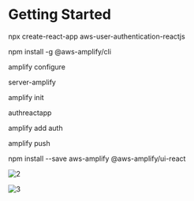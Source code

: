 # Getting Started

npx create-react-app aws-user-authentication-reactjs

npm install -g @aws-amplify/cli

amplify configure

server-amplify

amplify init

authreactapp

amplify add auth

amplify push

npm install --save aws-amplify @aws-amplify/ui-react




![2](https://user-images.githubusercontent.com/35077695/148702900-29664011-655a-403f-8cb0-3f4a37db4ab6.PNG)


![3](https://user-images.githubusercontent.com/35077695/148702901-8b586af6-b941-4ed2-8678-91c44f963ede.PNG)

